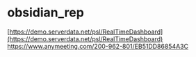 # obsidian_rep

[https://demo.serverdata.net/psl/RealTimeDashboard](https://demo.serverdata.net/psl/RealTimeDashboard)
https://www.anymeeting.com/200-962-801/EB51DD86854A3C
